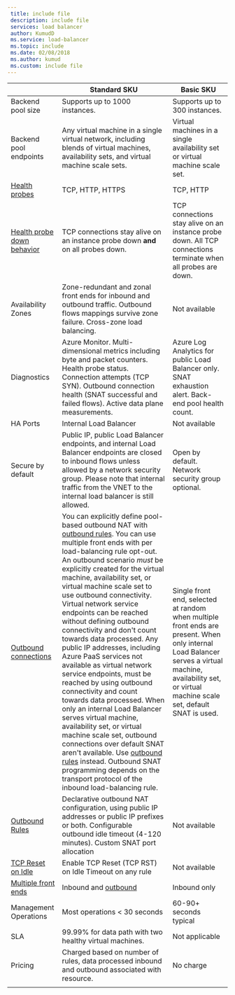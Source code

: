 ```yaml
---
 title: include file
 description: include file
 services: load balancer
 author: KumudD
 ms.service: load-balancer
 ms.topic: include
 ms.date: 02/08/2018
 ms.author: kumud
 ms.custom: include file
---
```


| | Standard SKU | Basic SKU |
| --- | --- | --- |
| Backend pool size | Supports up to 1000 instances. | Supports up to 300 instances. |
| Backend pool endpoints | Any virtual machine in a single virtual network, including blends of virtual machines, availability sets, and virtual machine scale sets. | Virtual machines in a single availability set or virtual machine scale set. |
| [Health probes](../articles/load-balancer/load-balancer-custom-probe-overview.md#types) | TCP, HTTP, HTTPS | TCP, HTTP |
| [Health probe down behavior](../articles/load-balancer/load-balancer-custom-probe-overview.md#probedown) | TCP connections stay alive on an instance probe down __and__ on all probes down. | TCP connections stay alive on an instance probe down. All TCP connections terminate when all probes are down. |
| Availability Zones | Zone-redundant and zonal front ends for inbound and outbound traffic. Outbound flows mappings survive zone failure. Cross-zone load balancing. | Not available |
| Diagnostics | Azure Monitor. Multi-dimensional metrics including byte and packet counters. Health probe status. Connection attempts (TCP SYN). Outbound connection health (SNAT successful and failed flows). Active data plane measurements. | Azure Log Analytics for public Load Balancer only. SNAT exhaustion alert. Back-end pool health count. |
| HA Ports | Internal Load Balancer | Not available |
| Secure by default | Public IP, public Load Balancer endpoints, and internal Load Balancer endpoints are closed to inbound flows unless allowed by a network security group. Please note that internal traffic from the VNET to the internal load balancer is still allowed. | Open by default. Network security group optional. |
| [Outbound connections](../articles/load-balancer/load-balancer-outbound-connections.md) | You can explicitly define pool-based outbound NAT with [outbound rules](../articles/load-balancer/load-balancer-outbound-rules-overview.md). You can use multiple front ends with per load-balancing rule opt-out. An outbound scenario _must_ be explicitly created for the virtual machine, availability set, or virtual machine scale set to use outbound connectivity. Virtual network service endpoints can be reached without defining outbound connectivity and don't count towards data processed. Any public IP addresses, including Azure PaaS services not available as virtual network service endpoints, must be reached by using outbound connectivity and count towards data processed. When only an internal Load Balancer serves virtual machine, availability set, or virtual machine scale set, outbound connections over default SNAT aren't available. Use [outbound rules](../articles/load-balancer/load-balancer-outbound-rules-overview.md) instead. Outbound SNAT programming depends on the transport protocol  of the inbound load-balancing rule. | Single front end, selected at random when multiple front ends are present. When only internal Load Balancer serves a virtual machine, availability set, or virtual machine scale set, default SNAT is used. |
| [Outbound Rules](../articles/load-balancer/load-balancer-outbound-rules-overview.md) | Declarative outbound NAT configuration, using public IP addresses or public IP prefixes or both. Configurable outbound idle timeout (4-120 minutes). Custom SNAT port allocation | Not available |
| [TCP Reset on Idle](../articles/load-balancer/load-balancer-tcp-reset.md) | Enable TCP Reset (TCP RST) on Idle Timeout on any rule | Not available |
| [Multiple front ends](../articles/load-balancer/load-balancer-multivip-overview.md) | Inbound and [outbound](../articles/load-balancer/load-balancer-outbound-connections.md) | Inbound only |
| Management Operations | Most operations < 30 seconds | 60-90+ seconds typical |
| SLA | 99.99% for data path with two healthy virtual machines. | Not applicable | 
| Pricing | Charged based on number of rules, data processed inbound and outbound associated with resource. | No charge |
|  |  |  |
